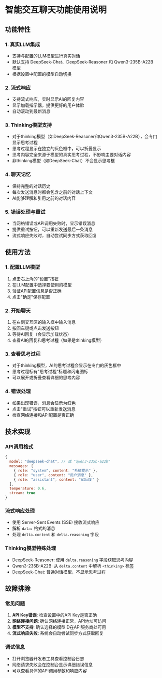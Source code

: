 # 智能交互聊天功能使用说明

## 功能特性

### 1. 真实LLM集成
- 支持与配置的LLM模型进行真实对话
- 默认支持 DeepSeek-Chat、DeepSeek-Reasoner 和 Qwen3-235B-A22B 模型
- 根据设置中配置的模型自动切换

### 2. 流式响应
- 支持流式响应，实时显示AI的回复内容
- 显示加载指示器，提供更好的用户体验
- 自动滚动到最新消息

### 3. Thinking模型支持
- 对于thinking模型（如DeepSeek-Reasoner和Qwen3-235B-A22B），会专门显示思考过程
- 思考过程显示在独立的灰色框中，可以折叠显示
- 思考内容完全来源于模型的真实思考过程，不影响主要对话内容
- 非thinking模型（如DeepSeek-Chat）不会显示思考框

### 4. 聊天记忆
- 保持完整的对话历史
- 每次发送消息时都会包含之前的对话上下文
- AI能够理解和引用之前的对话内容

### 5. 错误处理与重试
- 当网络错误或API调用失败时，显示错误消息
- 提供重试按钮，可以重新发送最后一条消息
- 流式响应失败时，自动尝试同步方式获取回复

## 使用方法

### 1. 配置LLM模型
1. 点击右上角的"设置"按钮
2. 在LLM配置中选择要使用的模型
3. 验证API配置信息是否正确
4. 点击"确定"保存配置

### 2. 开始聊天
1. 在右侧交互区的输入框中输入消息
2. 按回车键或点击发送按钮
3. 等待AI回复（会显示加载状态）
4. 查看AI的回复和思考过程（如果是thinking模型）

### 3. 查看思考过程
- 对于thinking模型，AI的思考过程会显示在专门的灰色框中
- 思考过程标有"思考过程"标题和闪电图标
- 可以展开或折叠查看详细的思考内容

### 4. 错误处理
- 如果出现错误，消息会显示为红色
- 点击"重试"按钮可以重新发送消息
- 检查网络连接和API配置是否正确

## 技术实现

### API调用格式
```javascript
{
  model: "deepseek-chat", // 或 "qwen3-235b-a22b"
  messages: [
    { role: "system", content: "系统提示" },
    { role: "user", content: "用户消息" },
    { role: "assistant", content: "AI回复" }
  ],
  temperature: 0.6,
  stream: true
}
```

### 流式响应处理
- 使用 Server-Sent Events (SSE) 接收流式响应
- 解析 `data:` 格式的消息
- 处理 `delta.content` 和 `delta.reasoning` 字段

### Thinking模型特殊处理
- DeepSeek-Reasoner: 使用 `delta.reasoning` 字段获取思考内容
- Qwen3-235B-A22B: 从 `delta.content` 中解析 `<thinking>` 标签
- DeepSeek-Chat: 普通对话模型，不显示思考过程

## 故障排除

### 常见问题
1. **API Key错误**: 检查设置中的API Key是否正确
2. **网络连接问题**: 确认网络连接正常，API地址可访问
3. **模型不支持**: 确认选择的模型ID在API服务商处可用
4. **流式响应失败**: 系统会自动尝试同步方式获取回复

### 调试信息
- 打开浏览器开发者工具查看控制台日志
- 网络请求失败会在控制台显示详细错误信息
- 可以查看具体的API调用参数和响应内容 